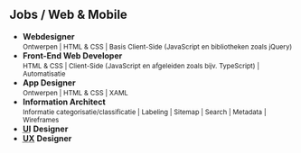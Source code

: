 Jobs **/ Web & Mobile**
-----------------------

- **Webdesigner**  
  <small>Ontwerpen | HTML & CSS | Basis Client-Side (JavaScript en bibliotheken zoals jQuery)</small>
- **Front-End Web Developer**  
  <small>HTML & CSS | Client-Side (JavaScript en afgeleiden zoals bijv. TypeScript) | Automatisatie</small>
- **App Designer**  
  <small>Ontwerpen | HTML & CSS | XAML</small>
- **Information Architect**  
  <small>Informatie categorisatie/classificatie | Labeling | Sitemap | Search | Metadata | Wireframes</small>
- <abbr title="User Interface (Gebruikersinterface)">**UI**</abbr> **Designer**
- <abbr title="User Experience">**UX**</abbr> **Designer**
